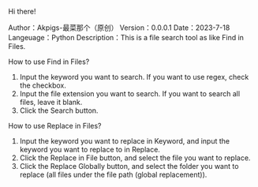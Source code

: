 Hi there!

Author：Akpigs-最菜那个（原创）
Version：0.0.0.1
Date：2023-7-18
Langeuage：Python
Description：This is a file search tool as like Find in Files.


How to use Find in Files?
1. Input the keyword you want to search. If you want to use regex, check the checkbox.
2. Input the file extension you want to search. If you want to search all files, leave it blank.
3. Click the Search button.
                            
How to use Replace in Files?
1. Input the keyword you want to replace in Keyword, and input the keyword you want to replace to in Replace.
2. Click the Replace in File button, and select the file you want to replace.
3. Click the Replace Globally button, and select the folder you want to replace (all files under the file path (global replacement)).
